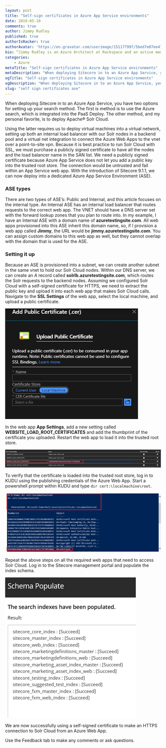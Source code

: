```yaml
---
layout: post
title: "Self-sign certificates in Azure App Service environments"
date: 2019-05-10
comments: true
author: Jimmy Rudley
published: true
authorIsRacker: true
authorAvatar: 'https://en.gravatar.com/userimage/151177997/5bed7e07ee47533cbd34b951d463bcb7.jpg'
bio: “Jimmy Rudley is an Azure Architect at Rackspace and an active member of the Azure community. He focuses on solving large and complex architecture and automation problems within Azure."
categories:
    - Azure
metaTitle: "Self-sign certificates in Azure App Service environments"
metaDescription: "When deploying Sitecore in to an Azure App Service, you have two options for setting up your search method."
ogTitle: "Self-sign certificates in Azure App Service environments"
ogDescription: "When deploying Sitecore in to an Azure App Service, you have two options for setting up your search method."
slug: "self sign certificates ase" 
---
```


When deploying Sitecore in to an Azure App Service, you have two options for
setting up your search method. The first is method is to use the Azure search,
which is integrated into the PaaS Deploy. The other method, and my personal
favorite, is to deploy Apache&reg; Solr Cloud.

<!--more-->

Using the latter requires us to deploy virtual machines into a virtual network,
setting up both an internal load balancer with our Solr nodes in a backend pool
and a virtual net integration to connect the Azure Web Apps to the vnet over a
point-to-site vpn. Because it is best practice to run Solr Cloud with SSL, we
must purchase a publicly signed certificate to have all the nodes and the load
balancer name in the SAN list. We need a publicly signed certificate because
Azure App Service does not let you add a public key into the trusted root store.
The connection would be untrusted and fail within an App Service web app. With
the introduction of Sitecore 9.1.1, we can now deploy into a dedicated Azure App
Service Environment (ASE).

### ASE types

There are two types of ASE’s: Public and Internal, and this article focuses on
the internal type. An Internal ASE has an internal load balancer that routes
requests to the correct web app. The VNET should have a DNS server set with the
forward lookup zones that you plan to route into. In my example, I have an Internal
ASE with a domain name of **azuretestingsite.com**. All web apps provisioned
into this ASE inherit this domain name, so, if I provision a web app called
**Jimmy**, the URL would be **jimmy.azuretestingsite.com**. You can assign
custom domains to this web app as well, but they cannot overlap with the domain
that is used for the ASE.

### Setting it up

Because an ASE is provisioned into a subnet, we can create another subnet in the
same vnet to hold our Solr Cloud nodes. Within our DNS server, we can create an
*A* record called **solrlb.azuretestingsite.com**, which routes the Solr requests
to the backend nodes. Assuming we configured Solr Cloud with a self-signed
certificate for HTTPS, we need to extract the public key and upload it into each
web app that makes Solr Cloud calls. Navigate to the **SSL Settings** of the web
app, select the local machine, and upload a public certificate.

![UploadCert](uploadPublicCer.png)

In the web app **App Settings**, add a new setting called
**WEBSITE\_LOAD\_ROOT\_CERTIFICATES** and add the thumbprint of the certificate
you uploaded. Restart the web app to load it into the trusted root store.

![appSetting](appsettingsLoadRoot.png)

To verify that the certificate is loaded into the trusted root store, log in to
KUDU using the publishing credentials of the Azure Web App. Start a powershell
prompt within KUDU and type ``dir cert:\localmachine\root``.

![KUDU](appServiceScmCert.png)

Repeat the above steps on all the required web apps that need to access Solr
Cloud. Log in to the Sitecore management portal and populate the index schema.

![Schema](solrPopulate.png)

We are now successfully using a self-signed certificate to make an HTTPS
connection to Solr Cloud from an Azure Web App.

Use the Feedback tab to make any comments or ask questions.